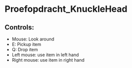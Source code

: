 # Proefopdracht_KnuckleHead

## Controls:
- Mouse: Look around
- E: Pickup item
- Q: Drop item
- Left mouse: use item in left hand
- Right mouse: use item in right hand
